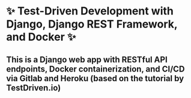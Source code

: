 # ✨ Test-Driven Development with Django, Django REST Framework, and Docker ✨

## This is a Django web app with RESTful API endpoints, Docker containerization, and CI/CD via Gitlab and Heroku (based on the tutorial by TestDriven.io)